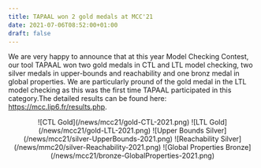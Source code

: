 ```yaml
---
title: TAPAAL won 2 gold medals at MCC'21
date: 2021-07-06T08:52:00+01:00
draft: false
---
```


We are very happy to announce that at this year Model Checking Contest, our tool TAPAAL won two gold medals in CTL and LTL model checking, 
two silver medals in upper-bounds and reachability and one bronz medal in global properties. We are particularly pround of the gold medal in the LTL model checking
as this was the first time TAPAAL participated in this category.The detailed results can be found here: 
https://mcc.lip6.fr/results.php.


<center>
![CTL Gold](/news/mcc21/gold-CTL-2021.png)
![LTL Gold](/news/mcc21/gold-LTL-2021.png)
![Upper Bounds Silver](/news/mcc21/silver-UpperBounds-2021.png)
![Reachability Silver](/news/mmc20/silver-Reachability-2021.png)
![Global Properties Bronze](/news/mcc21/bronze-GlobalProperties-2021.png)
</center>
